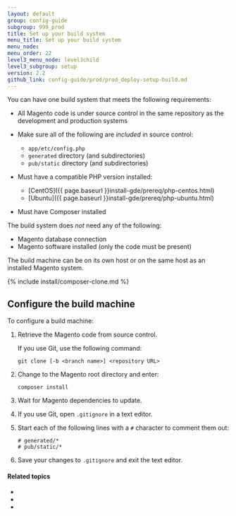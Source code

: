 ```yaml
---
layout: default
group: config-guide
subgroup: 999_prod
title: Set up your build system
menu_title: Set up your build system
menu_node: 
menu_order: 22
level3_menu_node: level3child
level3_subgroup: setup
version: 2.2
github_link: config-guide/prod/prod_deploy-setup-build.md
---
```


You can have one build system that meets the following requirements:

*	All Magento code is under source control in the same repository as the development and production systems
*	Make sure all of the following are _included_ in source control:

	*	`app/etc/config.php` 
	*	`generated` directory (and subdirectories)
	*	`pub/static` directory (and subdirectories)
*	Must have a compatible PHP version installed:

	*	[CentOS]({{ page.baseurl }}install-gde/prereq/php-centos.html)
	*	[Ubuntu]({{ page.baseurl }}install-gde/prereq/php-ubuntu.html)
*	Must have Composer installed

The build system does _not_ need any of the following:

*	Magento database connection
*	Magento software installed (only the code must be present)

<div class="bs-callout bs-callout-info" id="info" markdown="1">
The build machine can be on its own host or on the same host as an installed Magento system.
</div>

{% include install/composer-clone.md %}

## Configure the build machine

To configure a build machine:

1.	Retrieve the Magento code from source control.

	If you use Git, use the following command:

		git clone [-b <branch name>] <repository URL>
2.	Change to the Magento root directory and enter:

		composer install
3.	Wait for Magento dependencies to update.
4.	If you use Git, open `.gitignore` in a text editor.
5.	Start each of the following lines with a `#` character to comment them out:

		# generated/*
		# pub/static/*
6.	Save your changes to `.gitignore` and exit the text editor.

#### Related topics
*	[]()
*	[]()
*	[]()

